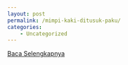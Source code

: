 ```yaml
---
layout: post
permalink: /mimpi-kaki-ditusuk-paku/
categories:
    - Uncategorized
---
```


[Baca Selengkapnya](/07)